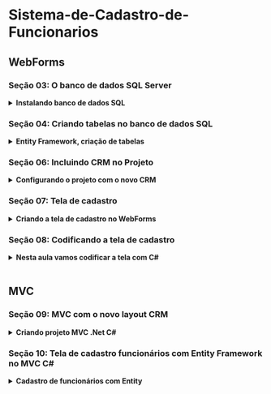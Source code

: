 # Sistema-de-Cadastro-de-Funcionarios

## WebForms

### Seção 03: O banco de dados SQL Server

<details>
    <summary><strong>Instalando banco de dados SQL</strong></summary>
    <br />
    <div align="left">

<a href="https://www.udemy.com/course/aprenda-a-programar-em-net-mvc-e-sql/learn/lecture/19095440#learning-tools">**Link da Aula**</a>



### 🔌 1. **Conectando o SQL Server ao Visual Studio**

* Abrir o **Visual Studio**.
* Ir em **Gerenciador de Servidores** > **Conectar-se a um banco de dados**.
* Escolher SQL Server como fonte de dados.
* Usar a instância gerada durante a instalação (`.\SQLExpress`).
* Autenticação via Windows.
* Conexão bem-sucedida exibe o banco padrão: `master`.

---

### 🗃️ 2. **Criando a Primeira Tabela: `Departamentos`**

* No banco de dados conectado, clicar com botão direito em "Tabelas" > **Adicionar nova tabela**.
* Por padrão, uma coluna `Id` é criada:

  * Tipo: `int`
  * É a **chave primária** (Primary Key).
  * Habilitar `Identity Specification` com valor `True` (auto incremento).
* Adicionar colunas:

  * `nome` – tipo: `varchar(50)`
  * `descricao` – tipo: `varchar(50)`
* Regras:

  * Sem acentos, espaços, vírgulas ou caracteres especiais nos nomes de colunas.
* Escolher o nome da tabela (ex: `Departamentos`) antes de salvar.
* Clicar em **Update** para aplicar as alterações.
* Visual Studio gera e executa um script SQL automaticamente.

---

### ⚠️ Observações Importantes:

* Caso a tabela não apareça, atualizar o painel de tabelas no Visual Studio.
* Caso tenha criado sem nome, exclua e crie novamente corretamente.

</details>

### Seção 04: Criando tabelas no banco de dados SQL


<details>
    <summary><strong> Entity Framework, criação de tabelas</strong></summary>
    <br />
    <div align="left">

<a href="https://www.udemy.com/course/aprenda-a-programar-em-net-mvc-e-sql/learn/lecture/19095898#learning-tools">**Link da Aula**</a>

### 📁 1. **Preparação do Projeto**

* O projeto foi **renomeado** para: `CadastroFuncionario`.
* Também foi renomeada a **solução** no Visual Studio.

### 🗃️ 2. **Criação da Tabela `Funcionarios`**

* Criada uma nova tabela chamada `Funcionarios` com as seguintes colunas:

  * `IdFuncionario` (int, chave primária, auto incremento)
  * `Nome` (varchar)
  * `Sobrenome` (varchar)
  * `Email` (varchar)
  * `Endereco` (varchar)
  * `Bairro` (varchar)
  * `Estado` (varchar(2))
  * `DepartamentoId` (int) → **Chave estrangeira futura** que será ligada à tabela `Departamentos`
* Lembrando: nomes das colunas **sem acento, espaços ou caracteres especiais**.
* Após configurar, foi gerado e executado o **script SQL** com sucesso.

### 🔗 3. **Ligação do Banco com o Projeto via Entity Framework**

* No **Gerenciador de Soluções**, foi adicionado um novo item:

  * Tipo: **ADO.NET Entity Data Model**
  * Método: **Database First** (usando banco existente)
* A conexão criada anteriormente com o SQL Server foi reconhecida automaticamente.
* O modelo recebeu um nome (ex: `MeuBanco`), e foram selecionadas as tabelas:

  * `Departamentos`
  * `Funcionarios`
* O Visual Studio gerou automaticamente:

  * As **classes das tabelas** (`Funcionario.cs`, `Departamento.cs`)
  * O **modelo visual** das tabelas (com suas propriedades)
  * O **arquivo `.edmx`**, responsável pelo mapeamento entre banco e código


</details>

### Seção 06: Incluindo CRM no Projeto

<details>
    <summary><strong>Configurando o projeto com o novo CRM</strong></summary>
    <br />
    <div align="left">

<a href="https://www.udemy.com/course/aprenda-a-programar-em-net-mvc-e-sql/learn/lecture/19097262#learning-tools">**Link da Aula**</a>

### 🧰 1. **Estrutura de Pastas do Projeto**

* Pastas padrão do projeto:

  * `Scripts`: arquivos JavaScript.
  * `Content`: arquivos CSS.
  * `Site.Master`: estrutura base compartilhada entre as páginas.

### 📦 2. **Importação dos Arquivos do Template**

* Layout HTML gratuito foi baixado com as seguintes pastas:

  * `css` (estilo visual)
  * `img` (imagens)
  * `lib` (bibliotecas JS)
* Essas pastas foram **copiadas para dentro da pasta raiz do projeto**, via **explorador de arquivos do Windows**.
* No Visual Studio:

  * Ativou a visualização de arquivos ocultos.
  * Selecionou as pastas e clicou com botão direito → **“Incluir no projeto”**.

### 🧩 3. **Aplicação do Layout no `Site.Master`**

* Abriu o arquivo `index.html` do layout como referência (sem adicionar ao projeto).
* No `Site.Master`, substituiu toda a estrutura HTML pelo código do template, mantendo **somente a div do corpo da página** (`<asp:ContentPlaceHolder>`).

### 🔍 4. **Ajustes Finais no Layout**

* **Inspecionou o HTML** com o navegador Chrome usando o recurso “Inspecionar Elemento” para entender melhor a estrutura.
* Identificou o local correto para colar o conteúdo do `<body>` do template.
* Deletou a parte “dummy” do conteúdo inicial (`Full HTML page`) e substituiu por `Minha Página Inicial`.

</details>

### Seção 07: Tela de cadastro

<details>
    <summary><strong>Criando a tela de cadastro no WebForms</strong></summary>
    <br />
    <div align="left">

<a href="https://www.udemy.com/course/aprenda-a-programar-em-net-mvc-e-sql/learn/lecture/19097758#learning-tools">**Link da Aula**</a>

### 🧱 1. **Criação da Página .aspx**

* Criou uma **pasta chamada `Paginas`** no Gerenciador de Soluções.
* Adicionou um **novo item** do tipo "Web Forms com Master Page".
* Nome da página: `Cadastro.aspx`.
* Vinculou à master page (`Site.Master`).

### 🎨 2. **Inserção de Formulário do Template HTML**

* Abriu uma página HTML do layout para copiar um **formulário pronto**.
* Inspecionou o elemento no **Chrome (F12 > Inspecionar)** e localizou a `div` com o formulário.
* Clicou com o botão direito → `Editar como HTML` → **Copiou o código do formulário**.

### 🧩 3. **Colagem do Formulário na Página ASPX**

* Colou o HTML copiado dentro da `<asp:Content>` do `Cadastro.aspx`.
* Ajustou os caminhos dos arquivos CSS e JS:

  * Adicionou **uma barra `/` no início dos caminhos**, por exemplo:
    `/css/style.css`, `/lib/jquery.min.js`, etc.

### ⚙️ 4. **Conversão dos Campos HTML para Controles Web Forms**

* Substituiu todos os `<input type="text">` por `<asp:TextBox>`:

  * Exemplo:

    ```aspx
    <asp:TextBox ID="txtNome" runat="server" CssClass="form-control" />
    ```
* Cada campo do banco de dados foi representado por um `TextBox`:

  * Nome → `txtNome`
  * Sobrenome → `txtSobrenome`
  * Email → `txtEmail`
  * Endereço, Bairro, Cidade, Estado
  * ID do Departamento (ainda não relacionado, mas campo adicionado)

### 🧼 5. **Limpeza do HTML Desnecessário**

* Removeu os campos antigos HTML (`<input>`) depois de substituí-los.
* Garantiu que todos os `TextBox` e o `Form` estivessem dentro de uma `form runat="server"`:

  ```aspx
  <form id="form1" runat="server">
    ...
  </form>
  ```

### 💡 Dica Importante:

> A diferença entre Web Forms e MVC começa a ficar clara:
>
> * No Web Forms: você precisa usar `runat="server"` e controles do tipo `asp:TextBox`, `asp:Button`, etc.
> * No MVC: tudo é feito com HTML puro + Razor e o controle fica todo no Controller.

</details>

### Seção 08: Codificando a tela de cadastro

<details>
    <summary><strong>Nesta aula vamos codificar a tela com C#</strong></summary>
    <br />
    <div align="left">

<a href="https://www.udemy.com/course/aprenda-a-programar-em-net-mvc-e-sql/learn/lecture/19098146#learning-tools">**Link da Aula**</a>

### 📦 1. **Relembrando a Estrutura**

* O projeto já contém:

  * A página `Cadastro.aspx` com os campos (`TextBox`, `Button`, etc.).
  * A classe de modelo `Funcionarios` mapeada via Entity Framework.
  * A instância do banco chamada `MeuBanco` (via EF).

### 🧱 2. **Configurando a Lógica no Code-Behind**

#### 📌 Onde colocar o código?

* Na página `Cadastro.aspx.cs`, dentro do método do botão:

  ```csharp
  protected void btnCadastrar_Click(object sender, EventArgs e)
  ```

### 🔧 3. **Instanciar o Banco**

#### 📍 No topo da classe (fora dos métodos):

```csharp
private MeuBanco banco;
```

#### 📍 Dentro do `Page_Load`:

```csharp
protected void Page_Load(object sender, EventArgs e)
{
    banco = new MeuBanco();
}
```

### 🧍‍♂️ 4. **Criando e Preenchendo o Objeto Funcionário**

```csharp
Funcionarios func = new Funcionarios();
func.Nome = txtNome.Text;
func.Sobrenome = txtSobrenome.Text;
func.Email = txtEmail.Text;
func.RG = txtRG.Text;
func.CPF = txtCPF.Text;
func.Endereco = txtEndereco.Text;
func.Bairro = txtBairro.Text;
func.Cidade = txtCidade.Text;
func.Estado = txtEstado.Text;
func.IdDepartamento = Convert.ToInt32(txtDepartamento.Text);
```

> Certifique-se de que os IDs dos `TextBox` no .aspx estão corretos!

---

### 💾 5. **Salvar no Banco de Dados**

```csharp
banco.Funcionarios.Add(func);
banco.SaveChanges();
```

### 🛡️ 6. **Tratamento de Erros com Try-Catch**

```csharp
try
{
    // Preenchimento do objeto
    Funcionarios func = new Funcionarios();
    func.Nome = txtNome.Text;
    // ... (outros campos)

    banco.Funcionarios.Add(func);
    banco.SaveChanges();

    lblResposta.Text = "Cadastro efetuado com sucesso!";
}
catch (Exception ex)
{
    lblResposta.Text = "Erro ao cadastrar: " + ex.Message;
}
```

> `lblResposta` é um `Label` usado para mostrar mensagens de sucesso ou erro na tela.


### 🧪 7. **Testando a Aplicação**

* Execute o projeto.
* Acesse a página `Cadastro.aspx`.
* Preencha os campos.
* Clique em **Cadastrar**.
* Verifique a mensagem de sucesso.
* Confirme os dados no SQL Server:

  * Clique com o botão direito na tabela `Funcionarios` → **Mostrar Dados da Tabela**.

</details>

<br>

## MVC

### Seção 09: MVC com o novo layout CRM

<details>
    <summary><strong>Criando projeto MVC .Net C#</strong></summary>
    <br />
    <div align="left">

<a href="https://www.udemy.com/course/aprenda-a-programar-em-net-mvc-e-sql/learn/lecture/19099006#learning-tools">**Link da Aula**</a>

## 🏗️ Estrutura Web Forms x MVC

### 📋 Web Forms:

* Cada `.aspx` possui HTML **acoplado ao C# (code-behind)**.
* Exemplo: `Cadastro.aspx` + `Cadastro.aspx.cs`
* Menos organizado para grandes projetos.

### 🏛️ MVC (Model View Controller):

* **Separação de responsabilidades**:

  * **Model**: classe que representa os dados (ex: `Funcionario.cs`)
  * **View**: apenas HTML/Razor (`.cshtml`)
  * **Controller**: lógica de programação (`FuncionarioController.cs`)
* Estrutura padrão:

  ```
  /Models
  /Views
    /Funcionario
      Index.cshtml
  /Controllers
    FuncionarioController.cs
  ```

## 📦 Preparação do Projeto MVC

### ✅ Etapas realizadas:

1. **Criado novo projeto ASP.NET Web Application (MVC)**:

   * Nome: `CadastroComDesignMVC`
   * Tipo: `MVC`

2. **Explicação da estrutura MVC**:

   * Views → HTML/Razor.
   * Controllers → lógica de acesso e retorno.
   * Models → dados do sistema.

## 🎨 Aplicando Layout no MVC

### 🔄 Etapas para aplicar layout visual (o mesmo do Web Forms):

1. **Copiou as pastas do template** (`css`, `js`, `lib`) para o novo projeto:

   * Botão direito no projeto → **Abrir pasta no Explorer**
   * Colou os arquivos dentro da pasta do projeto
   * Voltou ao Visual Studio e clicou com botão direito nas pastas → **Incluir no projeto**

2. **Aplicou o HTML do layout no arquivo `_Layout.cshtml`**:

   * Caminho: `/Views/Shared/_Layout.cshtml`
   * Substituiu a parte do `<body>` por `@RenderBody()` e inseriu o HTML do template.

3. **Limpou a página inicial `Index.cshtml`** dentro de `/Views/Home` para começar do zero.

4. **Editou o menu HTML** dentro do layout para deixar apenas a opção “Cadastro”.

## ✍️ Pontos Importantes

* MVC facilita o **reaproveitamento de layout** e **organização do código**.
* A separação clara entre camadas melhora a **manutenção** e o **desempenho** do sistema.
* O uso de layout centralizado em `_Layout.cshtml` torna fácil mudar a aparência de **todas as páginas**.

## ✅ Resumo Visual da Transição

| Aspecto               | Web Forms              | MVC                       |
| --------------------- | ---------------------- | ------------------------- |
| Organização           | Menos separada         | Alta separação de camadas |
| Código HTML           | `.aspx`                | `.cshtml` (`Views`)       |
| Lógica C#             | Code-behind `.aspx.cs` | Controllers               |
| Layout compartilhado  | Master Page            | `_Layout.cshtml`          |
| Facilidade de escalar | Baixa                  | Alta                      |

</details>

### Seção 10: Tela de cadastro funcionários com Entity Framework no MVC C#

<details>
    <summary><strong>Cadastro de funcionários com Entity</strong></summary>
    <br />
    <div align="left">

<a href="https://www.udemy.com/course/aprenda-a-programar-em-net-mvc-e-sql/learn/lecture/19099128#learning-tools">**Link da Aula**</a>

### 1. **Conexão com o Banco de Dados**

* Adicionou um novo **modelo de dados ADO.NET Entity Data Model**:

  * Nome: `MeuBanco`
  * Tipo: **Database First** (baseado no banco já existente).
  * Selecionou as tabelas `Funcionarios` e `Departamentos`.
  * EF gerou os modelos com base no banco automaticamente.

### 2. **Compilação do Projeto**

* Importante compilar o projeto após adicionar o modelo, para o Visual Studio reconhecer os modelos no scaffold.

## 🛠️ Criando o Controller com Scaffold (CRUD Automático)

### Etapas:

* Botão direito na pasta `Controllers` → **Adicionar → Novo Scaffold**.
* Tipo: `MVC Controller with views, using Entity Framework`.
* Modelo: `Funcionario` (ou `Funcionarios`).
* Contexto: `MeuBancoEntities`.
* Nome do Controller: `FuncionariosController`.

🔁 Isso gerou automaticamente:

* `FuncionariosController.cs`
* Views dentro de `/Views/Funcionarios`:

  * `Create.cshtml`
  * `Edit.cshtml`
  * `Delete.cshtml`
  * `Details.cshtml`
  * `Index.cshtml`

## 🔗 Ligando o Menu ao Controller

### Dentro do menu HTML (`_Layout.cshtml`):

```html
<li><a href="/Funcionarios">Cadastro</a></li>
```

> `Funcionarios` é o nome do controller sem o "Controller" no final.

## 🎨 Corrigindo o Layout Visual (CSS/JS)

### Problema:

Os arquivos CSS e JS não carregavam corretamente.

### Solução:

Usar **URLs relativas com `~/`**, ex:

```html
<link rel="stylesheet" href="~/css/style.css" />
<script src="~/js/script.js"></script>
```

> Em Razor (`.cshtml`), usar `@Url.Content("~/caminho")` ou `asp-append-version="true"` se usar Tag Helpers.

---

## ✅ Funcionalidades já disponíveis

Sem programar uma linha, o MVC criou as telas com as funções abaixo:

| Função   | URL                       | Descrição                        |
| -------- | ------------------------- | -------------------------------- |
| Listar   | `/Funcionarios`           | Lista todos os funcionários      |
| Criar    | `/Funcionarios/Create`    | Formulário para adicionar novo   |
| Editar   | `/Funcionarios/Edit/1`    | Editar funcionário com ID 1      |
| Detalhes | `/Funcionarios/Details/1` | Detalhes do funcionário com ID 1 |
| Excluir  | `/Funcionarios/Delete/1`  | Tela para confirmar a exclusão   |

</details>